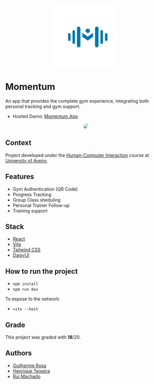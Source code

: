 <p align="center">
<img src="./docs/logo_azul.png" height="200"/>
</p>

# Momentum

An app that provides the complete gym experience, integrating both personal tracking and
gym support.

- Hosted Demo: [Momentum App](https://guilherme096.github.io/momentum/)

<p align="center">
<img src="./training.gif" height="400" autoplay style="border-radius:10px; shadow-box:10px"/>
</p>

## Context

Project developed under the [Human-Computer Interaction](https://www.ua.pt/pt/uc/2484) course
at [University of Aveiro](https://www.ua.pt/).

## Features

- Gym Authentication (QR Code)
- Progress Tracking
- Group Class sheduling
- Personal Trainer Follow-up
- Training support

## Stack

- [React](https://reactjs.org/)
- [Vite](https://vitejs.dev/)
- [Tailwind CSS](https://tailwindcss.com/)
- [DaisyUI](https://daisyui.com/)

## How to run the project

- `npm install`
- `npm run dev`

To expose to the network:

- `vite --host`

## Grade

This project was graded with **18**/20.

## Authors

- [Guilherme Rosa](https://github.com/guilherme096)
- [Henrique Teixeira](https://github.com/henriqueft04)
- [Rui Machado](https://github.com/ruimachado23)
